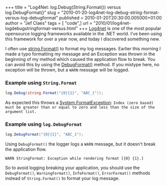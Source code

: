 +++
title = "Log4Net: log.Debug(String.Format()) versus log.DebugFormat()"
slug = "2010-01-20-log4net-log-debug-string-format-versus-log-debugformat"
published = 2010-01-20T20:30:00.005000+01:00
author = "Jef Claes"
tags = [ "code",]
url = "2010/01/log4net-logdebugstringformat-versus.html"
+++
[Log4net](http://logging.apache.org/log4net/index.html) is one of the
most popular opensource logging frameworks available in the .NET world.
I've been using this framework for over a year now, and today I
discovered something new.  
  
I often use
[string.Format()](http://msdn.microsoft.com/en-us/library/system.string.format.aspx)
to format my log messages. Earlier this morning I made a typo formatting
my message and an Exception was thrown in the beginning of my method
which caused the application flow to break. You can avoid this by using
the
[DebugFormat()](http://logging.apache.org/log4net/release/sdk/log4net.ILog.DebugFormat_overloads.html)
method. If you mistype here, no exception will be thrown, but a `WARN`
message will be logged.  
  
### Example using `String.Format`  

```cs
log.Debug(string.Format("{0}{1}", "ABC_1"));
```

As expected this throws a [System.FormatException](http://msdn.microsoft.com/en-us/library/system.formatexception.aspx): `Index (zero based) must be greater than or equal to zero and less than the size of the argument list.`  
  
### Example using `log.DebugFormat` 

```cs
log.DebugFormat("{0}{1}", "ABC_1");
```

Using `DebugFormat()` the logger logs a `WARN` message, but it doesn't break
the application flow.  

```
WARN StringFormat: Exception while rendering format [{0} {1}.]
```
    
So to avoid logging breaking your application, you should use the
`DebugFormat()`, `WarningFormat()`, `InfoFormat()`, `ErrorFormat()` methods
instead of `String.Format()` to format your log message.